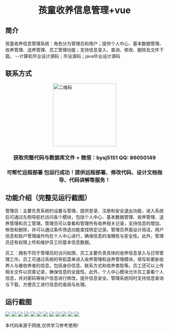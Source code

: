 <p><h1 align="center">孩童收养信息管理+vue</h1></p>

## 简介
孩童收养信息管理系统：角色分为管理员和用户；提供个人中心、基本数据管理、收养管理、送养管理、员工管理功能；支持信息录入、查询、修改、删除及文件下载。    --计算机毕业设计源码；毕设源码；java毕业设计源码


## 联系方式
<img src="https://bs-1329754181.cos.ap-shanghai.myqcloud.com/wx.jpg" alt="二维码" style="display: block; margin: 0 auto;" width="200px">
<p><h3 align="center">获取完整代码与数据库文件 + 微信：bysj5151 QQ: 86050149</h3></p>
<p><h3 align="center">可帮忙远程部署 包运行成功！提供远程部署、修改代码、设计文档指导、代码讲解等服务！</h3></p>

## 功能介绍（完整见运行截图）
管理员：主要负责系统的设置与管理，提供登录、注册和安全退出功能，进入系统后可通过左侧导航栏访问各个模块，包括个人中心、基本数据管理、收养管理、送养管理和员工管理。管理员可以查看和管理所有收养相关记录，支持信息的增加、修改和删除，并可以通过条件筛选功能查找特定记录。管理员界面设计简洁，用户信息和账户管理操作均在个人中心进行，确保信息的准确性与安全性。此外，管理员还有权限上传和维护员工的基本信息数据。

员工：拥有不同于管理员的访问权限，员工主要负责具体的收养信息录入与日常管理工作。员工可通过系统的导航菜单进入收养管理和送养管理模块，填写和更新收养人与被收养者的信息，包括身份信息、联系方式和收养类型等。员工还可以上传相关文件以完善记录，确保信息的全面性。此外，个人中心模块允许员工查看个人信息，并对密码等账户信息进行修改，提升信息安全。管理系统同时支持信息查询与下载，方便员工进行信息的查阅与处理。


## 运行截图
![](https://bs-1329754181.cos.ap-shanghai.myqcloud.com/ssm/ChildAdoptionInfoManagement/img/001.jpg)
![](https://bs-1329754181.cos.ap-shanghai.myqcloud.com/ssm/ChildAdoptionInfoManagement/img/002.jpg)
![](https://bs-1329754181.cos.ap-shanghai.myqcloud.com/ssm/ChildAdoptionInfoManagement/img/003.jpg)
![](https://bs-1329754181.cos.ap-shanghai.myqcloud.com/ssm/ChildAdoptionInfoManagement/img/004.jpg)
![](https://bs-1329754181.cos.ap-shanghai.myqcloud.com/ssm/ChildAdoptionInfoManagement/img/005.jpg)
![](https://bs-1329754181.cos.ap-shanghai.myqcloud.com/ssm/ChildAdoptionInfoManagement/img/006.jpg)
![](https://bs-1329754181.cos.ap-shanghai.myqcloud.com/ssm/ChildAdoptionInfoManagement/img/007.jpg)
![](https://bs-1329754181.cos.ap-shanghai.myqcloud.com/ssm/ChildAdoptionInfoManagement/img/008.jpg)
![](https://bs-1329754181.cos.ap-shanghai.myqcloud.com/ssm/ChildAdoptionInfoManagement/img/009.jpg)
![](https://bs-1329754181.cos.ap-shanghai.myqcloud.com/ssm/ChildAdoptionInfoManagement/img/010.jpg)
![](https://bs-1329754181.cos.ap-shanghai.myqcloud.com/ssm/ChildAdoptionInfoManagement/img/011.jpg)
![](https://bs-1329754181.cos.ap-shanghai.myqcloud.com/ssm/ChildAdoptionInfoManagement/img/012.jpg)

<p>本代码来源于网络,仅供学习参考使用!</p>
